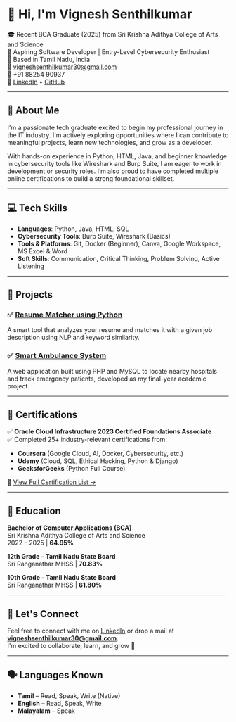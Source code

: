 # 👋 Hi, I'm Vignesh Senthilkumar

🎓 Recent BCA Graduate (2025) from Sri Krishna Adithya College of Arts and Science  
💼 Aspiring Software Developer | Entry-Level Cybersecurity Enthusiast  
📍 Based in Tamil Nadu, India  
📧 vigneshsenthilkumar30@gmail.com  
📱 +91 88254 90937  
🔗 [LinkedIn](https://linkedin.com/in/vigneshsenthilkumar30) • [GitHub](https://github.com/smarty-vicky)

---

## 🚀 About Me

I'm a passionate tech graduate excited to begin my professional journey in the IT industry. I'm actively exploring opportunities where I can contribute to meaningful projects, learn new technologies, and grow as a developer.

With hands-on experience in Python, HTML, Java, and beginner knowledge in cybersecurity tools like Wireshark and Burp Suite, I am eager to work in development or security roles. I’m also proud to have completed multiple online certifications to build a strong foundational skillset.

---

## 💻 Tech Skills

- **Languages**: Python, Java, HTML, SQL  
- **Cybersecurity Tools**: Burp Suite, Wireshark (Basics)  
- **Tools & Platforms**: Git, Docker (Beginner), Canva, Google Workspace, MS Excel & Word  
- **Soft Skills**: Communication, Critical Thinking, Problem Solving, Active Listening

---

## 📁 Projects

### ✅ [Resume Matcher using Python](https://github.com/smarty-vicky/Python-Project)
A smart tool that analyzes your resume and matches it with a given job description using NLP and keyword similarity.

### ✅ [Smart Ambulance System](https://github.com/smarty-vicky/academicproject)
A web application built using PHP and MySQL to locate nearby hospitals and track emergency patients, developed as my final-year academic project.

---

## 🏅 Certifications

✅ **Oracle Cloud Infrastructure 2023 Certified Foundations Associate**  
✅ Completed 25+ industry-relevant certifications from:
- **Coursera** (Google Cloud, AI, Docker, Cybersecurity, etc.)
- **Udemy** (Cloud, SQL, Ethical Hacking, Python & Django)
- **GeeksforGeeks** (Python Full Course)

📜 [View Full Certification List →]([https://github.com/smarty-vicky/Certifications](https://github.com/smarty-vicky/Resume/blob/main/certificates.txt))

---

## 📌 Education

**Bachelor of Computer Applications (BCA)**  
Sri Krishna Adithya College of Arts and Science  
2022 – 2025 | **64.95%**

**12th Grade – Tamil Nadu State Board**  
Sri Ranganathar MHSS | **70.83%**

**10th Grade – Tamil Nadu State Board**  
Sri Ranganathar MHSS | **61.80%**

---

## 🤝 Let's Connect

Feel free to connect with me on [LinkedIn](https://linkedin.com/in/vigneshsenthilkumar30) or drop a mail at **vigneshsenthilkumar30@gmail.com**.  
I'm excited to collaborate, learn, and grow 🚀

---
## 🗣️ Languages Known

- **Tamil** – Read, Speak, Write (Native)  
- **English** – Read, Speak, Write  
- **Malayalam** – Speak
